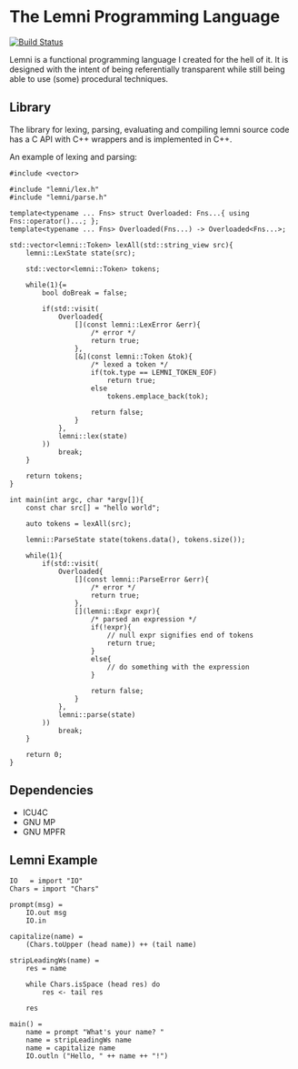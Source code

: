 # The Lemni Programming Language

[![Build Status](https://travis-ci.org/RamblingMadMan/lemni.svg?branch=master)](https://travis-ci.org/RamblingMadMan/lemni)

Lemni is a functional programming language I created for the hell of it. It is designed with the intent of being referentially transparent while still being able to use (some) procedural techniques.

## Library

The library for lexing, parsing, evaluating and compiling lemni source code has a C API with C++ wrappers and is implemented in C++.

An example of lexing and parsing:

```
#include <vector>

#include "lemni/lex.h"
#include "lemni/parse.h"

template<typename ... Fns> struct Overloaded: Fns...{ using Fns::operator()...; };
template<typename ... Fns> Overloaded(Fns...) -> Overloaded<Fns...>;

std::vector<lemni::Token> lexAll(std::string_view src){
	lemni::LexState state(src);
	
	std::vector<lemni::Token> tokens;
	
	while(1){=
		bool doBreak = false;
		
		if(std::visit(
			Overloaded{
				[](const lemni::LexError &err){
					/* error */
					return true;
				},
				[&](const lemni::Token &tok){
					/* lexed a token */
					if(tok.type == LEMNI_TOKEN_EOF)
						return true;
					else
						tokens.emplace_back(tok);
					
					return false;
				}
			},
			lemni::lex(state)
		))
			break;
	}
	
	return tokens;
}

int main(int argc, char *argv[]){
	const char src[] = "hello world";

	auto tokens = lexAll(src);
	
	lemni::ParseState state(tokens.data(), tokens.size());
	
	while(1){
		if(std::visit(
			Overloaded{
				[](const lemni::ParseError &err){
					/* error */
					return true;
				},
				[](lemni::Expr expr){
					/* parsed an expression */
					if(!expr){
						// null expr signifies end of tokens
						return true;
					}
					else{
						// do something with the expression
					}
					
					return false;
				}
			},
			lemni::parse(state)
		))
			break;
	}

	return 0;
}
```

## Dependencies

- ICU4C
- GNU MP
- GNU MPFR

## Lemni Example

```
IO   = import "IO"
Chars = import "Chars"

prompt(msg) =
	IO.out msg
	IO.in

capitalize(name) =
	(Chars.toUpper (head name)) ++ (tail name)

stripLeadingWs(name) =
	res = name
	
	while Chars.isSpace (head res) do
		res <- tail res
	
	res

main() =
	name = prompt "What's your name? "
	name = stripLeadingWs name
	name = capitalize name
	IO.outln ("Hello, " ++ name ++ "!")
``` 
